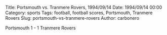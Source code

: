 Title: Portsmouth vs. Tranmere Rovers, 1994/09/14
Date: 1994/09/14 00:00
Category: sports
Tags: football, football scores, Portsmouth, Tranmere Rovers
Slug: portsmouth-vs-tranmere-rovers
Author: carbonero


Portsmouth 1 - 1 Tranmere Rovers
